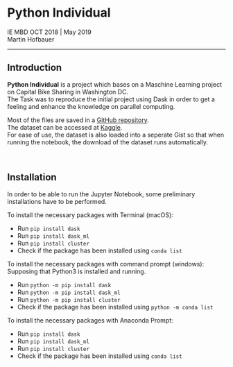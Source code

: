 
# Python Individual

IE MBD OCT 2018 | May 2019  
Martin Hofbauer

***

## Introduction
**Python Individual** is a project which bases on a Maschine Learning project on Capital Bike Sharing in Washington DC.  
The Task was to reproduce the initial project using Dask in order to get a feeling and enhance the knowledge on parallel computing. 

Most of the files are saved in a [GitHub repository](https://github.com/Hofi45/ie-python-individual).  
The dataset can be accessed at [Kaggle](https://www.kaggle.com/marklvl/bike-sharing-dataset).  
For ease of use, the dataset is also loaded into a seperate Gist so that when running the notebook, the download of the dataset runs automatically.

&nbsp;  

## Installation

In order to be able to run the Jupyter Notebook, some preliminary installations have to be performed.

To install the necessary packages with Terminal (macOS):
* Run `pip install dask`
* Run `pip install dask_ml`
* Run `pip install cluster`  
* Check if the package has been installed using `conda list`  

To install the necessary packages with command prompt (windows):  
Supposing that Python3 is installed and running.
* Run `python -m pip install dask`
* Run `python -m pip install dask_ml`
* Run `python -m pip install cluster`
* Check if the package has been installed using `python -m conda list`

To install the necessary packages with Anaconda Prompt:
* Run `pip install dask`
* Run `pip install dask_ml`
* Run `pip install cluster`  
* Check if the package has been installed using `conda list`
&nbsp;
